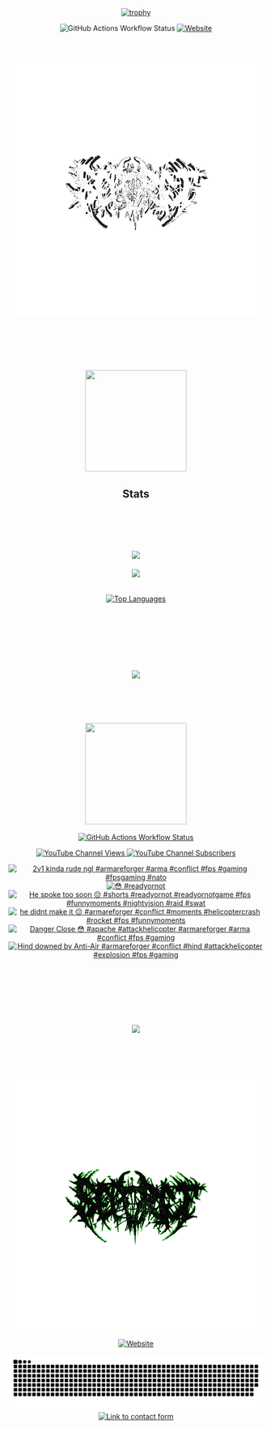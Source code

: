 [COMMENT]: <TITLE*****************************************>

<div align="center">
  <a href="https://seperet.com">
    
  [![trophy](https://github-profile-trophy.vercel.app/?username=denv3rr&column=-1&no-frame=true&no-bg=true&theme=darkhub&title=-Stars,-PullRequest,-Issues,-Reviews)](https://github.com/ryo-ma/github-profile-trophy)
    
  ![GitHub Actions Workflow Status](https://img.shields.io/github/actions/workflow/status/denv3rr/denv3rr/.github%2Fworkflows%2Fyoutube-cards.yml?logoColor=CD201F&label=connections&link=https%3A%2F%2Fyoutube.com%2F%40seperet)
  </a>
  <a href="https://seperet.com">
  ![Website](https://img.shields.io/website?url=https%3A%2F%2Fseperet.com&label=seperet.com)    
  </a>  
</div>

<br></br>

[COMMENT]: <LOGO*****************************************>
<div align="center">
  <a href="https://seperet.com">
    <img src=https://github.com/denv3rr/denv3rr/blob/main/Seperet_Slam_White.gif/>
  </a>
</div>
<br></br>
<br></br>
<br></br>

[COMMENT]: <STATS*****************************************>
<div align="center">

  <img src="https://github.com/Anmol-Baranwal/Cool-GIFs-For-GitHub/assets/74038190/0b335028-1d3d-4ee5-b5b3-a373d499be7e" width="200" height="200">

  ## Stats
</div>

<br></br>
<br></br>

<div align="center">  
<div align="center">
  <a>
    <img src="https://github-profile-summary-cards.vercel.app/api/cards/profile-details?username=denv3rr&theme=transparent"/>
    <br></br>
    <img src="https://github-readme-streak-stats.herokuapp.com?user=denv3rr&theme=transparent&hide_border=true&properties=background&border=white"/>
    <br></br>
  </a>
</div>
  
[![Top Languages](https://github-readme-stats.vercel.app/api/top-langs/?username=denv3rr&hide_border=true&theme=transparent&layout=donut&langs_count=12)](https://github.com/denv3rr/github-readme-stats)
<br></br>
<br></br>
<br></br>
<br></br>

<img src="https://user-images.githubusercontent.com/74038190/212284100-561aa473-3905-4a80-b561-0d28506553ee.gif">
<br></br>
<br></br>
<br></br>

[COMMENT]: <YOUTUBE*****************************************>
<div align="center">
<a href="https://youtube.com/@seperet">
  <img src="https://media4.giphy.com/media/v1.Y2lkPTc5MGI3NjExYzdqdmlpbzIzdDM1Zm8wNnR5MW8wODVwY29tMnBjd2ltb292eXRkMiZlcD12MV9pbnRlcm5hbF9naWZfYnlfaWQmY3Q9cw/dyLmcrc0wk4dUCxp0K/giphy.webp" width="200" height="200">

  <div align="center">
    
   [COMMENT]: <CHECK-WORKFLOWS*****************************************>
   
  ![GitHub Actions Workflow Status](https://img.shields.io/github/actions/workflow/status/denv3rr/denv3rr/.github%2Fworkflows%2Fyoutube-cards.yml?logoColor=CD201F&label=connections&link=https%3A%2F%2Fyoutube.com%2F%40seperet)
  
    
  </div>
  
  ![YouTube Channel Views](https://img.shields.io/youtube/channel/views/UCATB-IqmpAn-2XHu6lxTVwg)
  <a href="https://youtube.com/@seperet">
  ![YouTube Channel Subscribers](https://img.shields.io/youtube/channel/subscribers/UCATB-IqmpAn-2XHu6lxTVwg?link=https%3A%2F%2Fyoutube.com%2F%40seperet)
  </a>
</a>
  
<!-- BEGIN YOUTUBE-CARDS -->
[![2v1 kinda rude ngl #armareforger #arma #conflict #fps #gaming #fpsgaming #nato](https://ytcards.demolab.com/?id=Z0-6IwbhS7E&title=2v1+kinda+rude+ngl+%23armareforger+%23arma+%23conflict+%23fps+%23gaming+%23fpsgaming+%23nato&lang=en&timestamp=1754380261&background_color=%230d1117&title_color=%23ffffff&stats_color=%23dedede&max_title_lines=1&width=250&border_radius=5 "2v1 kinda rude ngl #armareforger #arma #conflict #fps #gaming #fpsgaming #nato")](https://www.youtube.com/shorts/Z0-6IwbhS7E)
[![😳 #readyornot](https://ytcards.demolab.com/?id=4DEnGqw83UY&title=%F0%9F%98%B3+%23readyornot&lang=en&timestamp=1754196921&background_color=%230d1117&title_color=%23ffffff&stats_color=%23dedede&max_title_lines=1&width=250&border_radius=5 "😳 #readyornot")](https://www.youtube.com/shorts/4DEnGqw83UY)
[![He spoke too soon 😔 #shorts #readyornot #readyornotgame #fps #funnymoments #nightvision #raid #swat](https://ytcards.demolab.com/?id=P2-zrr14GwU&title=He+spoke+too+soon+%F0%9F%98%94+%23shorts+%23readyornot+%23readyornotgame+%23fps+%23funnymoments+%23nightvision+%23raid+%23swat&lang=en&timestamp=1754123336&background_color=%230d1117&title_color=%23ffffff&stats_color=%23dedede&max_title_lines=1&width=250&border_radius=5 "He spoke too soon 😔 #shorts #readyornot #readyornotgame #fps #funnymoments #nightvision #raid #swat")](https://www.youtube.com/shorts/P2-zrr14GwU)
[![he didnt make it 😔 #armareforger #conflict #moments #helicoptercrash #rocket #fps #funnymoments](https://ytcards.demolab.com/?id=fXEgr8NQIR4&title=he+didnt+make+it+%F0%9F%98%94+%23armareforger+%23conflict+%23moments+%23helicoptercrash+%23rocket+%23fps+%23funnymoments&lang=en&timestamp=1754112052&background_color=%230d1117&title_color=%23ffffff&stats_color=%23dedede&max_title_lines=1&width=250&border_radius=5 "he didnt make it 😔 #armareforger #conflict #moments #helicoptercrash #rocket #fps #funnymoments")](https://www.youtube.com/shorts/fXEgr8NQIR4)
[![Danger Close 😳 #apache #attackhelicopter #armareforger #arma #conflict #fps #gaming](https://ytcards.demolab.com/?id=dZIEQm9ycjo&title=Danger+Close+%F0%9F%98%B3+%23apache+%23attackhelicopter+%23armareforger+%23arma+%23conflict+%23fps+%23gaming&lang=en&timestamp=1754110573&background_color=%230d1117&title_color=%23ffffff&stats_color=%23dedede&max_title_lines=1&width=250&border_radius=5 "Danger Close 😳 #apache #attackhelicopter #armareforger #arma #conflict #fps #gaming")](https://www.youtube.com/shorts/dZIEQm9ycjo)
[![Hind downed by Anti-Air #armareforger #conflict #hind #attackhelicopter #explosion #fps #gaming](https://ytcards.demolab.com/?id=jLmk1ckZAlM&title=Hind+downed+by+Anti-Air+%23armareforger+%23conflict+%23hind+%23attackhelicopter+%23explosion+%23fps+%23gaming&lang=en&timestamp=1754084654&background_color=%230d1117&title_color=%23ffffff&stats_color=%23dedede&max_title_lines=1&width=250&border_radius=5 "Hind downed by Anti-Air #armareforger #conflict #hind #attackhelicopter #explosion #fps #gaming")](https://www.youtube.com/shorts/jLmk1ckZAlM)
<!-- END YOUTUBE-CARDS -->
<br></br>
<br></br>
<br></br>

<img src="https://user-images.githubusercontent.com/74038190/212284100-561aa473-3905-4a80-b561-0d28506553ee.gif">
<br></br>
<br></br>
<br></br>

[COMMENT]: <LOGO*****************************************>
<div align="center">
  <a href="https://seperet.com">
    <img src=https://github.com/denv3rr/denv3rr/blob/main/Seperet_NightVision_Slam.gif/>
  </a>
</div>

<a href="https://seperet.com">
  
  ![Website](https://img.shields.io/website?url=https%3A%2F%2Fseperet.com&label=seperet.com)

<a/>
  
</div>

[COMMENT]: <SNAKE*****************************************>
  <div align="center">
    <picture>
      <source media="(prefers-color-scheme: dark)" srcset="https://raw.githubusercontent.com/platane/platane/output/github-contribution-grid-snake-dark.svg">
      <source media="(prefers-color-scheme: light)" srcset="https://raw.githubusercontent.com/platane/platane/output/github-contribution-grid-snake.svg">
      <img alt="GitHub contribution grid snake animation" src="https://raw.githubusercontent.com/platane/platane/output/github-contribution-grid-snake.svg">
    </picture>
  </div>
<div align="center">
<a href="https://seperet.com/contact"><img src="https://readme-typing-svg.demolab.com?font=Sixtyfour+Convergence&size=25&duration=3000&color=F7F7F7&center=true&width=520&height=60&lines=CLICK+HERE+TO+CONTACT" alt="Link to contact form" /></a>
</div>

[COMMENT]: <LOGOS*****************************************>
[logo1]: https://github.com/denv3rr/denv3rr/blob/main/Seperet_Slam_White.gif "Seperet.com"
[logo2]: https://github.com/denv3rr/denv3rr/blob/main/Seperet_NightVision_Slam.gif "Seperet.com"
